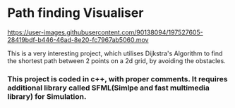 # Path finding Visualiser

https://user-images.githubusercontent.com/90138094/197527605-28419bdf-b446-46ad-8e20-fc7967ab5060.mov

This is a very interesting project, which utilises Dijkstra's Algorithm to find the shortest path between 2 points on a 2d grid, by avoiding the obstacles.

### This project is coded in c++, with proper comments. It requires additional library called SFML(Simlpe and fast multimedia library) for Simulation.
